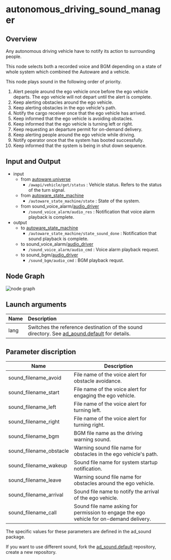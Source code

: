 # autonomous_driving_sound_manager

## Overview
Any autonomous driving vehicle have to notify its action to surrounding people.

This node selects both a recorded voice and BGM depending on a state of whole system which combined the Autoware and a vehicle.

This node plays sound in the following order of priority.
1. Alert people around the ego vehicle once before the ego vehicle departs. The ego vehicle will not depart until the alert is complete.
2. Keep alerting obstacles around the ego vehicle.
3. Keep alerting obstacles in the ego vehicle's path.
4. Notify the cargo receiver once that the ego vehicle has arrived.
5. Keep informed that the ego vehicle is avoiding obstacles.
6. Keep informed that the ego vehicle is turning left or right.
7. Keep requesting an departure permit for on-demand delivery.
8. Keep alerting people around the ego vehicle while driving.
9. Notify operator once that the system has booted successfully.
10. Keep informed that the system is being in shut down sequence.

## Input and Output
- input
  - from [autoware.universe](https://github.com/autowarefoundation/autoware.universe)
    - `/awapi/vehicle/get/status` : Vehicle status. Refers to the status of the turn signal.
  - from [autoware_state_machine](https://github.com/eve-autonomy/autoware_state_machine)
    - `/autoware_state_machine/state` : State of the system.
  - from sound_voice_alarm/[audio_driver](https://github.com/eve-autonomy/audio_driver)
    - `/sound_voice_alarm/audio_res` : Notification that voice alarm playback is complete.
- output
  - to [autoware_state_machine](https://github.com/eve-autonomy/autoware_state_machine)
    - `/autoware_state_machine/state_sound_done` : Notification that sound playback is complete.
  - to sound_voice_alarm/[audio_driver](https://github.com/eve-autonomy/audio_driver)
    - `/sound_voice_alarm/audio_cmd` : Voice alarm playback request.
  - to sound_bgm/[audio_driver](https://github.com/eve-autonomy/audio_driver)
    - `/sound_bgm/audio_cmd` : BGM playback requst.
## Node Graph
![node graph](http://www.plantuml.com/plantuml/proxy?src=https://raw.githubusercontent.com/eve-autonomy/ad_sound_manager/docs/node_graph.pu)

## Launch arguments
|Name|Description|
|:---|:----------|
|lang|Switches the reference destination of the sound directory. See [ad_aound.default](https://github.com/eve-autonomy/ad_sound.default#extensibility-of-this-package) for details.|

## Parameter discription

<table>
  <thead>
    <tr>
      <th scope="col">Name</th>
      <th scope="col">Description</th>
    </tr>
  </thead>
  <tbody>
    <tr>
	    <td>sound_filename_avoid</td>
	    <td>File name of the voice alert for obstacle avoidance.</td>
    <tr>
	    <td>sound_filename_start</td>
	    <td>File name of the voice alert for engaging the ego vehicle.</td>
    </tr>
    <tr>
	    <td>sound_filename_left</td>
	    <td>File name of the voice alert for turning left.</td>
    </tr>
    <tr>
	    <td>sound_filename_right</td>
	    <td>File name of the voice alert for turning right.</td>
    </tr>
    <tr>
	    <td>sound_filename_bgm</td>
	    <td>BGM file name as the driving warning sound.</td>
    </tr>
    <tr>
	    <td>sound_filename_obstacle</td>
	    <td>Warning sound file name for obstacles in the ego vehicle's path.</td>
    </tr>
    <tr>
	    <td>sound_filename_wakeup</td>
	    <td>Sound file name for system startup notification.</td>
    </tr>
    <tr>
	    <td>sound_filename_leave</td>
	    <td>Warning sound file name for obstacles around the ego vehicle.</td>
    </tr>
    <tr>
	    <td>sound_filename_arrival</td>
	    <td>Sound file name to notify the arrival of the ego vehicle.</td>
    </tr>
    <tr>
	    <td>sound_filename_call</td>
	    <td>Sound file name asking for permission to engage the ego vehicle for on-demand delivery.</td>
    </tr>
  </tbody>
</table>

The specific values for these parameters are defined in the ad_sound package.

If you want to use different sound, fork the [ad_sound.default](https://github.com/eve-autonomy/ad_sound.default) repository, create a new repository.

